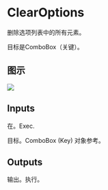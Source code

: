 # ClearOptions

删除选项列表中的所有元素。

目标是ComboBox（关键）。

## 图示

![]($-20221218-18195945.png)

## Inputs

在。Exec.

目标。ComboBox (Key) 对象参考。 

## Outputs

输出。执行。
